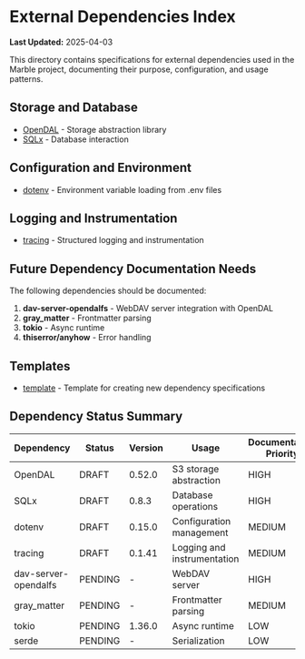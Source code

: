 # External Dependencies Index

**Last Updated:** 2025-04-03

This directory contains specifications for external dependencies used in the Marble project, documenting their purpose, configuration, and usage patterns.

## Storage and Database

- [OpenDAL](opendal.md) - Storage abstraction library
- [SQLx](sqlx.md) - Database interaction

## Configuration and Environment

- [dotenv](dotenv.md) - Environment variable loading from .env files

## Logging and Instrumentation

- [tracing](tracing.md) - Structured logging and instrumentation

## Future Dependency Documentation Needs

The following dependencies should be documented:

1. **dav-server-opendalfs** - WebDAV server integration with OpenDAL
2. **gray_matter** - Frontmatter parsing
3. **tokio** - Async runtime
4. **thiserror/anyhow** - Error handling

## Templates

- [template](template.md) - Template for creating new dependency specifications

## Dependency Status Summary

| Dependency | Status | Version | Usage | Documentation Priority |
|------------|--------|---------|-------|------------------------|
| OpenDAL | DRAFT | 0.52.0 | S3 storage abstraction | HIGH |
| SQLx | DRAFT | 0.8.3 | Database operations | HIGH |
| dotenv | DRAFT | 0.15.0 | Configuration management | MEDIUM |
| tracing | DRAFT | 0.1.41 | Logging and instrumentation | MEDIUM |
| dav-server-opendalfs | PENDING | - | WebDAV server | HIGH |
| gray_matter | PENDING | - | Frontmatter parsing | MEDIUM |
| tokio | PENDING | 1.36.0 | Async runtime | LOW |
| serde | PENDING | - | Serialization | LOW |
